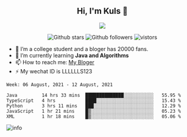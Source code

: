 <h2 align="center"> Hi, I'm Kuls 👋 </h2>
<p align="center">
    <p align="center">
        <img src=" https://avatars.githubusercontent.com/u/42165104?s=460&u=5c7fbf0bce7d4b38a15a44676e6f64b529e47598&v=4"/>
    </p>
    <p align="center">
      <img src="https://img.shields.io/github/stars/hellokuls?style=social" alt="Github stars" />
      <img src="https://img.shields.io/github/followers/hellokuls?style=social" alt="Github followers" />
      <img src="https://visitor-badge.glitch.me/badge?page_id=hellokuls.readme" alt="vistors" />
    </p>
</p>

- 🔭 I’m a college student and a bloger has 20000 fans.
- 🌱 I’m currently learning **Java and Algorithms**
- 📫 How to reach me: [My Bloger](http://www.kuls6.top) 
- ⚡ My wechat ID is LLLLLLS123

<!--START_SECTION:waka-->
```text
Week: 06 August, 2021 - 12 August, 2021

Java         14 hrs 33 mins  ██████████████░░░░░░░░░░░   55.95 % 
TypeScript   4 hrs           ████░░░░░░░░░░░░░░░░░░░░░   15.43 % 
Python       3 hrs 11 mins   ███░░░░░░░░░░░░░░░░░░░░░░   12.29 % 
JavaScript   1 hr 21 mins    █▒░░░░░░░░░░░░░░░░░░░░░░░   05.23 % 
XML          1 hr 18 mins    █▒░░░░░░░░░░░░░░░░░░░░░░░   05.06 % 
```
<!--END_SECTION:waka-->

![info](https://github-readme-stats.vercel.app/api?username=hellokuls&show_icons=true&count_private=true&hide=prs&theme=default_repocard)


